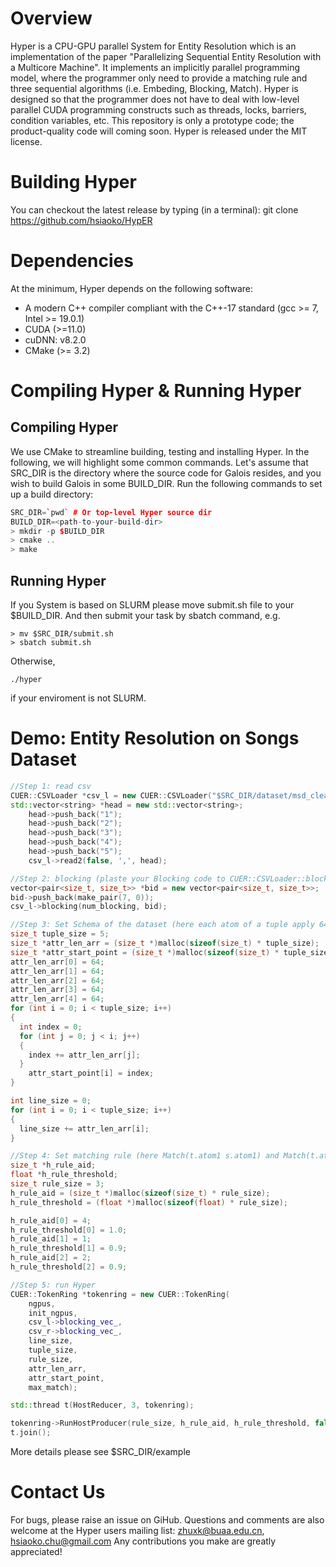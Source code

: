 # Overview

Hyper is a CPU-GPU parallel System for Entity Resolution which is an implementation of the paper "Parallelizing Sequential Entity Resolution with a Multicore Machine". It implements an implicitly parallel programming model, where the programmer only need to provide a matching rule and three sequential algorithms (i.e. Embeding, Blocking, Match). Hyper is designed so that the programmer does not have to deal with low-level parallel CUDA programming constructs such as threads, locks, barriers, condition variables, etc.
This repository is only a prototype code; the product-quality code will coming soon. 
Hyper is released under the MIT license.

# Building Hyper
You can checkout the latest release by typing (in a terminal):
git clone https://github.com/hsiaoko/HypER

# Dependencies
At the minimum, Hyper depends on the following software:
  + A modern C++ compiler compliant with the C++-17 standard (gcc >= 7, Intel >= 19.0.1)
  + CUDA (>=11.0)
  + cuDNN: v8.2.0
  + CMake (>= 3.2)


# Compiling Hyper & Running Hyper
## Compiling Hyper
We use CMake to streamline building, testing and installing Hyper. In the following, we will highlight some common commands.
Let's assume that SRC_DIR is the directory where the source code for Galois resides, and you wish to build Galois in some BUILD_DIR. Run the following commands to set up a build directory:

```c++
SRC_DIR=`pwd` # Or top-level Hyper source dir
BUILD_DIR=<path-to-your-build-dir>
> mkdir -p $BUILD_DIR
> cmake ..
> make
```

## Running Hyper
If you System is based on SLURM please move submit.sh file to your $BUILD_DIR. And then submit your task by sbatch command,
e.g.
```
> mv $SRC_DIR/submit.sh
> sbatch submit.sh
```
Otherwise,
```
./hyper
```
if your enviroment is not SLURM.

# Demo: Entity Resolution on Songs Dataset

```c++
//Step 1: read csv
CUER::CSVLoader *csv_l = new CUER::CSVLoader("$SRC_DIR/dataset/msd_cleared_utf_8_mini.csv");
std::vector<string> *head = new std::vector<string>;
    head->push_back("1");
    head->push_back("2");
    head->push_back("3");
    head->push_back("4");
    head->push_back("5");
    csv_l->read2(false, ',', head);

//Step 2: blocking (plaste your Blocking code to CUER::CSVLoader::blocking()->std::vector<std::vector<std::vector<std::string> *> *> partitions)
vector<pair<size_t, size_t>> *bid = new vector<pair<size_t, size_t>>;
bid->push_back(make_pair(7, 0));
csv_l->blocking(num_blocking, bid);

//Step 3: Set Schema of the dataset (here each atom of a tuple apply 64 bytes)
size_t tuple_size = 5;
size_t *attr_len_arr = (size_t *)malloc(sizeof(size_t) * tuple_size);
size_t *attr_start_point = (size_t *)malloc(sizeof(size_t) * tuple_size);
attr_len_arr[0] = 64;
attr_len_arr[1] = 64;
attr_len_arr[2] = 64;
attr_len_arr[3] = 64;
attr_len_arr[4] = 64;
for (int i = 0; i < tuple_size; i++)
{
  int index = 0;
  for (int j = 0; j < i; j++)
  {
    index += attr_len_arr[j];
  }
    attr_start_point[i] = index;
}

int line_size = 0;
for (int i = 0; i < tuple_size; i++)
{
  line_size += attr_len_arr[i];
}

//Step 4: Set matching rule (here Match(t.atom1 s.atom1) and Match(t.atom2 s.atom2) and t.atom4 s.atom4 -> t.id = s.id)
size_t *h_rule_aid;
float *h_rule_threshold;
size_t rule_size = 3;
h_rule_aid = (size_t *)malloc(sizeof(size_t) * rule_size);
h_rule_threshold = (float *)malloc(sizeof(float) * rule_size);

h_rule_aid[0] = 4;
h_rule_threshold[0] = 1.0;
h_rule_aid[1] = 1;
h_rule_threshold[1] = 0.9;
h_rule_aid[2] = 2;
h_rule_threshold[2] = 0.9;

//Step 5: run Hyper
CUER::TokenRing *tokenring = new CUER::TokenRing(
    ngpus,
    init_ngpus,
    csv_l->blocking_vec_,
    csv_r->blocking_vec_,
    line_size,
    tuple_size,
    rule_size,
    attr_len_arr,
    attr_start_point,
    max_match);

std::thread t(HostReducer, 3, tokenring);

tokenring->RunHostProducer(rule_size, h_rule_aid, h_rule_threshold, false); // here we used lev_jaro_ratio as Match function, see include/core.h file to plaste your Match function.
t.join();
```
More details please see $SRC_DIR/example

# Contact Us
For bugs, please raise an issue on GiHub. Questions and comments are also welcome at the Hyper users mailing list: zhuxk@buaa.edu.cn,  hsiaoko.chu@gmail.com
Any contributions you make are greatly appreciated!
